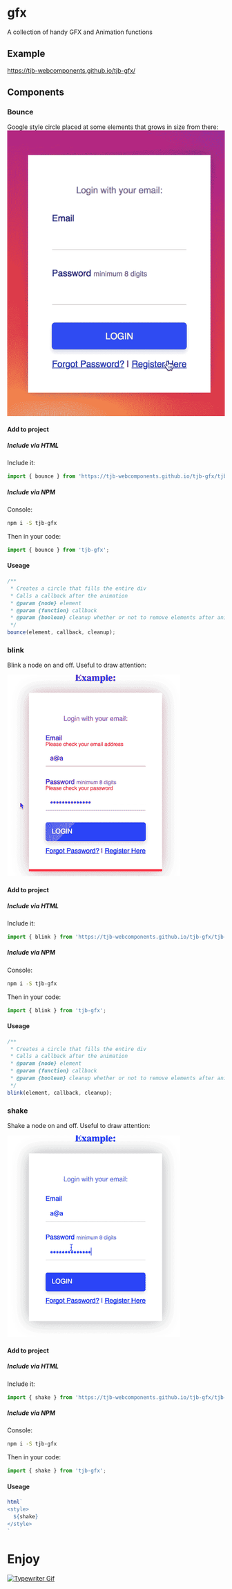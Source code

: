 # gfx

A collection of handy GFX and Animation functions

## Example

https://tjb-webcomponents.github.io/tjb-gfx/

## Components

### Bounce

Google style circle placed at some elements that grows in size from there:  
[![Bounce Example](/gifs/bounce.gif)](https://tjb-webcomponents.github.io/tjb-gfx/#bounce)

#### Add to project

##### Include via HTML

Include it:

```JavaScript
import { bounce } from 'https://tjb-webcomponents.github.io/tjb-gfx/tjb-gfx.min.js'
```

##### Include via NPM

Console:

```bash
npm i -S tjb-gfx
```

Then in your code:

```JavaScript
import { bounce } from 'tjb-gfx';
```

#### Useage

```JavaScript
/**
 * Creates a circle that fills the entire div
 * Calls a callback after the animation
 * @param {node} element
 * @param {function} callback
 * @param {boolean} cleanup whether or not to remove elements after animation
 */
bounce(element, callback, cleanup);
```

### blink

Blink a node on and off. Useful to draw attention:

[![blink Example](/gifs/blink.gif)](https://tjb-webcomponents.github.io/tjb-gfx/#blink)

#### Add to project

##### Include via HTML

Include it:

```JavaScript
import { blink } from 'https://tjb-webcomponents.github.io/tjb-gfx/tjb-gfx.min.js'
```

##### Include via NPM

Console:

```bash
npm i -S tjb-gfx
```

Then in your code:

```JavaScript
import { blink } from 'tjb-gfx';
```

#### Useage

```JavaScript
/**
 * Creates a circle that fills the entire div
 * Calls a callback after the animation
 * @param {node} element
 * @param {function} callback
 * @param {boolean} cleanup whether or not to remove elements after animation
 */
blink(element, callback, cleanup);
```

### shake

Shake a node on and off. Useful to draw attention:

[![shake Example](/gifs/shake.gif)](https://tjb-webcomponents.github.io/tjb-gfx/#shake)

#### Add to project

##### Include via HTML

Include it:

```JavaScript
import { shake } from 'https://tjb-webcomponents.github.io/tjb-gfx/tjb-gfx.min.js'
```

##### Include via NPM

Console:

```bash
npm i -S tjb-gfx
```

Then in your code:

```JavaScript
import { shake } from 'tjb-gfx';
```

#### Useage

```JavaScript
html`
<style>
  ${shake}
</style>
`
```

# Enjoy

[![Typewriter Gif](https://tjb-webcomponents.github.io/html-template-string/typewriter.gif)](http://thibaultjanbeyer.com/)
